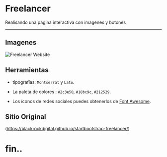 # Freelancer
Realisando una pagina interactiva con imagenes y botones  

***

## Imagenes


![Freelancer Website](docs/fullpage.png)

## Herramientas

* tipografías: `Montserrat` y `Lato`.

* La paleta de colores : `#2c3e50`, `#18bc9c`,
  `#212529`.

* Los íconos de redes sociales puedes obtenerlos de [Font Awesome](http://fontawesome.io/).

## Sitio Original

(https://blackrockdigital.github.io/startbootstrap-freelancer/)

# fin..

